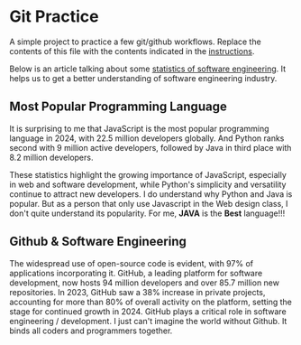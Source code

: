 # Git Practice
A simple project to practice a few git/github workflows.  Replace the contents of this file with the contents indicated in the [instructions](./instructions.md).

Below is an article talking about some [statistics of software engineering](https://radixweb.com/blog/software-development-statistics). It helps us to get a better understanding of software engineering industry. 

## Most Popular Programming Language ##
It is surprising to me that JavaScript is the most popular programming language in 2024, with 22.5 million developers globally. And Python ranks second with 9 million active developers, followed by Java in third place with 8.2 million developers. 

These statistics highlight the growing importance of JavaScript, especially in web and software development, while Python's simplicity and versatility continue to attract new developers. I do understand why Python and Java is popular. But as a person that only use Javascript in the Web design class, I don't quite understand its popularity. For me, **JAVA** is the **Best** language!!!

## Github & Software Engineering ##
The widespread use of open-source code is evident, with 97% of applications incorporating it. GitHub, a leading platform for software development, now hosts 94 million developers and over 85.7 million new repositories. In 2023, GitHub saw a 38% increase in private projects, accounting for more than 80% of overall activity on the platform, setting the stage for continued growth in 2024. GitHub plays a critical role in software engineering / development. I just can't imagine the world without Github. It binds all coders and programmers together.